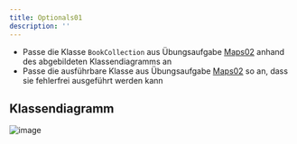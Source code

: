 ```yaml
---
title: Optionals01
description: ''
---
```


- Passe die Klasse `BookCollection` aus Übungsaufgabe [Maps02](../maps/maps02) anhand des abgebildeten Klassendiagramms an
- Passe die ausführbare Klasse aus Übungsaufgabe [Maps02](../maps/maps02) so an, dass sie fehlerfrei ausgeführt werden kann

## Klassendiagramm
![image](https://user-images.githubusercontent.com/47243617/235097253-4c32cb22-468e-4e06-a09b-f6ed02293ec5.png)
